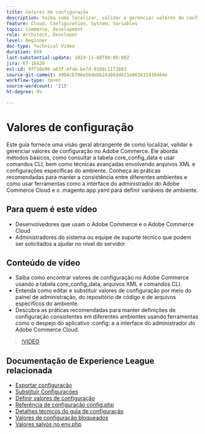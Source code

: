 ```yaml
---
title: Valores de configuração
description: Saiba como localizar, validar e gerenciar valores de configuração no Adobe Commerce usando core_config_data, arquivos XML e configurações administrativas.
feature: Cloud, Configuration, System, Variables
topic: Commerce, Development
role: Architect, Developer
level: Beginner
doc-type: Technical Video
duration: 659
last-substantial-update: 2024-11-08T00:00:00Z
jira: KT-16429
exl-id: 9ff16e96-a63f-4fab-be7d-9160c1172603
source-git-commit: 4904cb706e56debb24a86d4611e863431416464e
workflow-type: tm+mt
source-wordcount: '215'
ht-degree: 0%

---
```


# Valores de configuração

Este guia fornece uma visão geral abrangente de como localizar, validar e gerenciar valores de configuração no Adobe Commerce. Ele aborda métodos básicos, como consultar a tabela core_config_data e usar comandos CLI, bem como técnicas avançadas envolvendo arquivos XML e configurações específicas do ambiente. Conheça as práticas recomendadas para manter a consistência entre diferentes ambientes e como usar ferramentas como a interface do administrador do Adobe Commerce Cloud e o .magento.app.yaml para definir variáveis de ambiente.

## Para quem é este vídeo

- Desenvolvedores que usam o Adobe Commerce e o Adobe Commerce Cloud
- Administradores do sistema ou equipe de suporte técnico que podem ser solicitados a ajudar no nível do servidor

## Conteúdo de vídeo

- Saiba como encontrar valores de configuração no Adobe Commerce usando a tabela core_config_data, arquivos XML e comandos CLI.
- Entenda como editar e substituir valores de configuração por meio do painel de administração, do repositório de código e de arquivos específicos do ambiente.
- Descubra as práticas recomendadas para manter definições de configuração consistentes em diferentes ambientes usando ferramentas como o despejo do aplicativo :config: e a interface do administrador do Adobe Commerce Cloud.

>[!VIDEO](https://video.tv.adobe.com/v/3436458/?learn=on)

## Documentação de Experience League relacionada

- [Exportar configuração](https://experienceleague.adobe.com/pt-br/docs/commerce-operations/configuration-guide/cli/configuration-management/export-configuration)
- [Substituir Configurações](https://experienceleague.adobe.com/pt-br/docs/commerce-operations/configuration-guide/paths/override-config-settings)
- [Definir valores de configuração](https://experienceleague.adobe.com/pt-br/docs/commerce-operations/configuration-guide/cli/configuration-management/set-configuration-values)
- [Referência de configuração config.php](https://experienceleague.adobe.com/pt-br/docs/commerce-operations/configuration-guide/files/config-reference-configphp)
- [Detalhes técnicos do guia de configuração](https://experienceleague.adobe.com/pt-br/docs/commerce-operations/configuration-guide/deployment/technical-details)
- [Valores de configuração bloqueados](https://experienceleague.adobe.com/pt-br/docs/commerce-operations/configuration-guide/deployment/technical-details#:~:text=Configuration%20settings%20locked%20in%20the,php%20files)
- [Valores salvos no env.php](https://experienceleague.adobe.com/pt-br/docs/commerce-knowledge-base/kb/troubleshooting/miscellaneous/locked-fields-in-magento-admin#:~:text=Cause,php%20)

